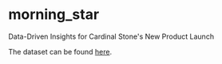 # morning_star
Data-Driven Insights for Cardinal Stone's New Product Launch

The dataset can be found [here](https://www.kaggle.com/datasets/stefanoleone992/european-funds-dataset-from-morningstar).
